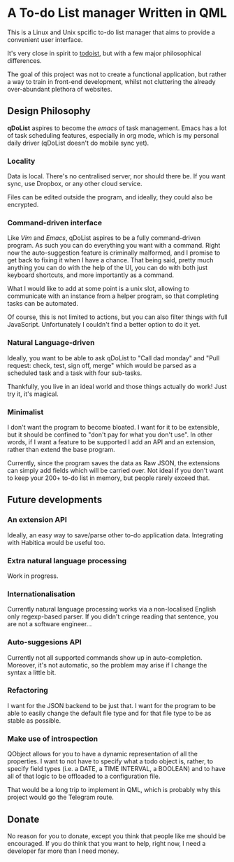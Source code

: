 # A To-do List manager Written in QML

This is a Linux and Unix spcific to-do list manager that aims to provide a convenient user interface. 

It's very close in spirit to [todoist](https://todoist.com/?lang=en), but with a few major philosophical differences. 

The goal of this project was not to create a functional application, but rather a way to train in front-end development, whilst not cluttering the already over-abundant plethora of websites. 

## Design Philosophy

**qDoList** aspires to become the *emacs* of task management. Emacs has a lot of task scheduling features, especially in org mode, which is my personal daily driver (qDoList doesn't do mobile sync yet). 

### Locality

Data is local. There's no centralised server, nor should there be. If you want sync, use Dropbox, or any other cloud service. 

Files can be edited outside the program, and ideally, they could also be encrypted. 

### Command-driven interface

Like *Vim* and *Emacs*, qDoList aspires to be a fully command-driven program. As such you can do everything you want with a command. Right now the auto-suggestion feature is criminally malformed, and I promise to get back to fixing it when I have a chance. That being said, pretty much anything you can do with the help of the UI, you can do with both just keyboard shortcuts, and more importantly as a command. 

What I would like to add at some point is a unix slot, allowing to communicate with an instance from a helper program, so that completing tasks can be automated. 

Of course, this is not limited to actions, but you can also filter things with full JavaScript. Unfortunately I couldn't find a better option to do it yet. 

### Natural Language-driven

Ideally, you want to be able to ask qDoList to "Call dad monday" and "Pull request: check, test, sign off, merge" which would be parsed as a scheduled task and a task with four sub-tasks. 

Thankfully, you live in an ideal world and those things actually do work! Just try it, it's magical. 

### Minimalist

I don't want the program to become bloated. I want for it to be extensible, but it should be confined to "don't pay for what you don't use". In other words, if I want a feature to be supported I add an API and an extension, rather than extend the base program. 

Currently, since the program saves the data as Raw JSON, the extensions can simply add fields which will be carried over. Not ideal if you don't want to keep your 200+ to-do list in memory, but people rarely exceed that. 

## Future developments

### An extension API

Ideally, an easy way to save/parse other to-do application data. Integrating with Habitica would be useful too. 

### Extra natural language processing

Work in progress. 

### Internationalisation

Currently natural language processing works via a non-localised English only regexp-based parser. If you didn't cringe reading that sentence, you are not a software engineer... 

### Auto-suggesions API

Currently not all supported commands show up in auto-completion. Moreover, it's not automatic, so the problem may arise if I change the syntax a little bit. 

### Refactoring

I want for the JSON backend to be just that. I want for the program to be able to easily change the default file type and for that file type to be as stable as possible. 

### Make use of introspection

QObject allows for you to have a dynamic representation of all the properties. I want to not have to specify what a todo object is, rather, to specify field types (i.e. a DATE, a TIME INTERVAL, a BOOLEAN) and to have all of that logic to be offloaded to a configuration file. 

That would be a long trip to implement in QML, which is probably why this project would go the Telegram route. 

## Donate

No reason for you to donate, except you think that people like me should be encouraged. If you do think that you want to help, right now, I need a developer far more than I need money. 

